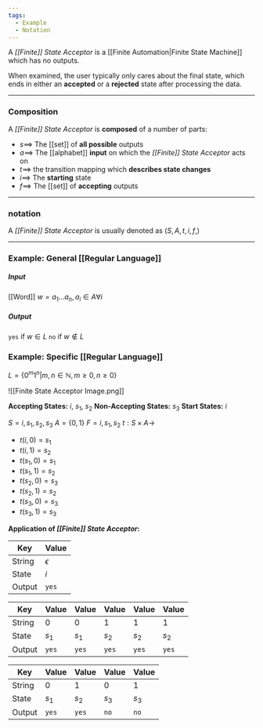 ```yaml
---
tags:
  - Example
  - Notation
---
```

A _[[Finite]] State Acceptor_ is a [[Finite Automation|Finite State Machine]] which has no outputs.

When examined, the user typically only cares about the final state, which ends in either an **accepted** or a **rejected** state after processing the data.

---
### Composition
A _[[Finite]] State Acceptor_ is **composed** of a number of parts:
- $s \implies$ The [[set]] of **all possible** outputs 
- $a \implies$ The [[alphabet]] **input** on which the _[[Finite]] State Acceptor_ acts on
- $t \implies$  the transition mapping which **describes state changes**
- $i \implies$ The **starting** state 
- $f \implies$ The [[set]] of **accepting** outputs 
---
### notation 
A _[[Finite]] State Acceptor_ is usually denoted as $(S, A, t, i, f,)$

---
### Example: General [[Regular Language]]
##### Input
[[Word]] $w = a_1...a_n, a_i \in A \forall i$

##### Output
`yes` if $w \in L$
`no` if $w \not\in L$

### Example: Specific [[Regular Language]]
$L = \{0^m1^n|m,n \in \mathbb N, m \ge 0, n \ge 0\}$

![[Finite State Acceptor Image.png]]

**Accepting States:** $i$, $s_1$, $s_2$ 
**Non-Accepting States:** $s_3$
**Start States:** $i$

$S = {i, s_1, s_2, s_3}$
$A = \{0, 1\}$
$F = {i, s_1, s_2}$
$t : S \times A \rightarrow$
- $t(i, 0) = s_1$
- $t(i, 1) = s_2$
- $t(s_1, 0) = s_1$
- $t(s_1, 1) = s_2$
- $t(s_2, 0) = s_3$
- $t(s_2, 1) = s_2$
- $t(s_3, 0) = s_3$
- $t(s_3, 1) = s_3$

**Application of _[[Finite]] State Acceptor_:** 

| Key    | Value      |
| ------ | ---------- |
| String | $\epsilon$ |
| State  | $i$        |
| Output | `yes`      |

| Key    | Value | Value | Value | Value | Value |
| ------ | ----- | ----- | ----- | ----- | ----- |
| String | $0$   | $0$   | $1$   | $1$   | $1$   |
| State  | $s_1$ | $s_1$ | $s_2$ | $s_2$ | $s_2$ |
| Output | `yes` | `yes` | `yes` | `yes` | `yes` |

| Key    | Value | Value | Value | Value |
| ------ | ----- | ----- | ----- | ----- |
| String | $0$   | $1$   | $0$   | $1$   |
| State  | $s_1$ | $s_2$ | $s_3$ | $s_3$ |
| Output | `yes` | `yes` | `no`  | `no`  |

